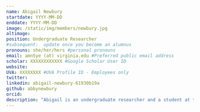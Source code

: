```yaml
---
name: Abigail Newbury
startdate: YYYY-MM-DD
enddate: YYYY-MM-DD
image: /static/img/members/newbury.jpg
altimage:
position: Undergraduate Researcher
#subsequent:  update once you become an alumnus
pronouns: she/her/hers #personal pronouns
email: amn5ye (at) virginia.edu #Preferred public email address
scholar: XXXXXXXXXXXX #Google Scholar User ID
website:
UVA: XXXXXXXX #UVA Profile ID - Employees only
twitter:
linkedin: abigail-newbury-61930b19a
github: abbynewbury
orcid:
description: "Abigail is an undergraduate researcher and a student at the University of Virginia majoring in mathematics with a double minor in biology and computer science. In her free time she serves as a volunteer EMT and loves to explore the outdoors."
---
```

